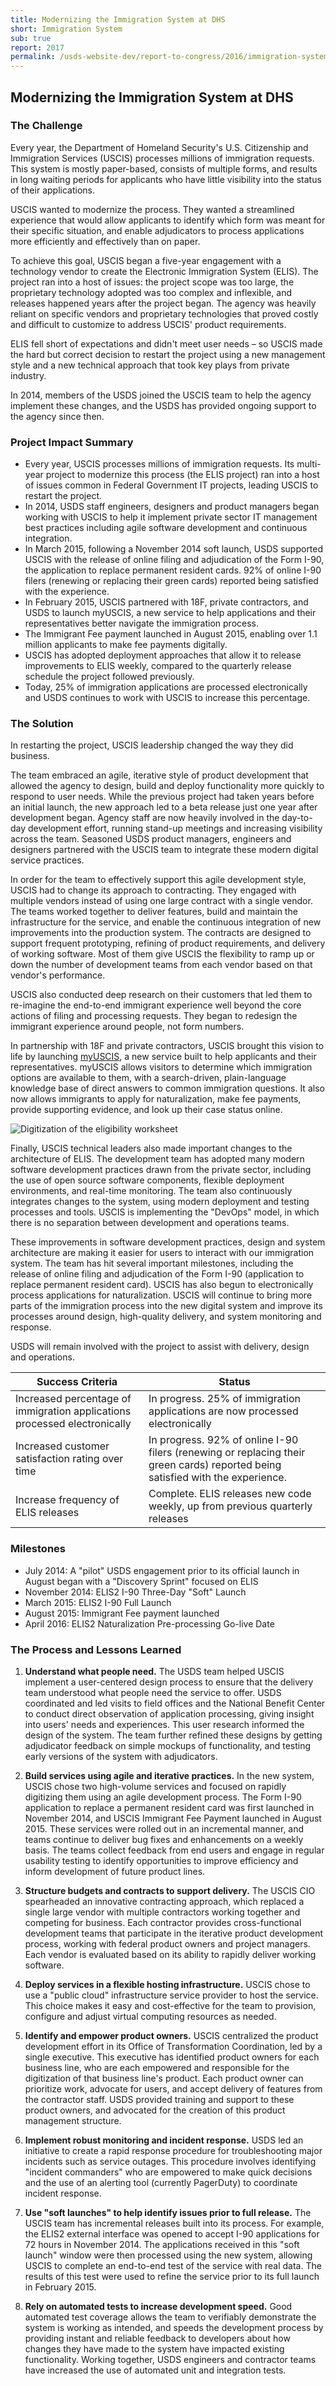 ```yaml
---
title: Modernizing the Immigration System at DHS
short: Immigration System
sub: true
report: 2017
permalink: /usds-website-dev/report-to-congress/2016/immigration-system/
---
```

## Modernizing the Immigration System at DHS

### The Challenge

Every year, the Department of Homeland Security's U.S. Citizenship and Immigration Services (USCIS) processes millions of immigration requests. This system is mostly paper-based, consists of multiple forms, and results in long waiting periods for applicants who have little visibility into the status of their applications.

USCIS wanted to modernize the process. They wanted a streamlined experience that would allow applicants to identify which form was meant for their specific situation, and enable adjudicators to process applications more efficiently and effectively than on paper.

To achieve this goal, USCIS began a five-year engagement with a technology vendor to create the Electronic Immigration System (ELIS). The project ran into a host of issues: the project scope was too large, the proprietary technology adopted was too complex and inflexible, and releases happened years after the project began. The agency was heavily reliant on specific vendors and proprietary technologies that proved costly and difficult to customize to address USCIS' product requirements.

ELIS fell short of expectations and didn't meet user needs – so USCIS made the hard but correct decision to restart the project using a new management style and a new technical approach that took key plays from private industry.

In 2014, members of the USDS joined the USCIS team to help the agency implement these changes, and the USDS has provided ongoing support to the agency since then.

### Project Impact Summary

- Every year, USCIS processes millions of immigration requests. Its multi-year project to modernize this process (the ELIS project) ran into a host of issues common in Federal Government IT projects, leading USCIS to restart the project.
- In 2014, USDS staff engineers, designers and product managers began working with USCIS to help it implement private sector IT management best practices including agile software development and continuous integration.
- In March 2015, following a November 2014 soft launch, USDS supported USCIS with the release of online filing and adjudication of the Form I-90, the application to replace permanent resident cards. 92% of online I-90 filers (renewing or replacing their green cards) reported being satisfied with the experience.
- In February 2015, USCIS partnered with 18F, private contractors, and USDS to launch myUSCIS, a new service to help applications and their representatives better navigate the immigration process.
- The Immigrant Fee payment launched in August 2015, enabling over 1.1 million applicants to make fee payments digitally.
- USCIS has adopted deployment approaches that allow it to release improvements to ELIS weekly, compared to the quarterly release schedule the project followed previously.
- Today, 25% of immigration applications are processed electronically and USDS continues to work with USCIS to increase this percentage.

### The Solution

In restarting the project, USCIS leadership changed the way they did business.

The team embraced an agile, iterative style of product development that allowed the agency to design, build and deploy functionality more quickly to respond to user needs. While the previous project had taken years before an initial launch, the new approach led to a beta release just one year after development began. Agency staff are now heavily involved in the day-to-day development effort, running stand-up meetings and increasing visibility across the team. Seasoned USDS product managers, engineers and designers partnered with the USCIS team to integrate these modern digital service practices.

In order for the team to effectively support this agile development style, USCIS had to change its approach to contracting. They engaged with multiple vendors instead of using one large contract with a single vendor. The teams worked together to deliver features, build and maintain the infrastructure for the service, and enable the continuous integration of new improvements into the production system. The contracts are designed to support frequent prototyping, refining of product requirements, and delivery of working software. Most of them give USCIS the flexibility to ramp up or down the number of development teams from each vendor based on that vendor's performance.

USCIS also conducted deep research on their customers that led them to re-imagine the end-to-end immigrant experience well beyond the core actions of filing and processing requests. They began to redesign the immigrant experience around people, not form numbers.

In partnership with 18F and private contractors, USCIS brought this vision to life by launching  [myUSCIS](https://my.uscis.gov/), a new service built to help applicants and their representatives. myUSCIS allows visitors to determine which immigration options are available to them, with a search-driven, plain-language knowledge base of direct answers to common immigration questions. It also now allows immigrants to apply for naturalization, make fee payments, provide supporting evidence, and look up their case status online.

![Digitization of the eligibility worksheet](https://cloud.githubusercontent.com/assets/1237498/18360797/7802de80-75cd-11e6-9511-5f295b346985.png)

Finally, USCIS technical leaders also made important changes to the architecture of ELIS. The development team has adopted many modern software development practices drawn from the private sector, including the use of open source software components, flexible deployment environments, and real-time monitoring. The team also continuously integrates changes to the system, using modern deployment and testing processes and tools. USCIS is implementing the "DevOps" model, in which there is no separation between development and operations teams.

These improvements in software development practices, design and system architecture are making it easier for users to interact with our immigration system. The team has hit several important milestones, including the release of online filing and adjudication of the Form I-90 (application to replace permanent resident card). USCIS has also begun to electronically process applications for naturalization. USCIS will continue to bring more parts of the immigration process into the new digital system and improve its processes around design, high-quality delivery, and system monitoring and response.

USDS will remain involved with the project to assist with delivery, design and operations.

| **Success Criteria** | **Status** |
| --- | --- |
| Increased percentage of immigration applications processed electronically | In progress. 25% of immigration applications are now processed electronically |
| Increased customer satisfaction rating over time | In progress. 92% of online I-90 filers (renewing or replacing their green cards) reported being satisfied with the experience. |
| Increase frequency of ELIS releases | Complete. ELIS releases new code weekly, up from previous quarterly releases |

### Milestones

- July 2014: A "pilot" USDS engagement prior to its official launch in August began with a "Discovery Sprint" focused on ELIS
- November 2014: ELIS2 I-90 Three-Day "Soft" Launch
- March 2015: ELIS2 I-90 Full Launch
- August 2015: Immigrant Fee payment launched
- April 2016: ELIS2 Naturalization Pre-processing Go-live Date

### The Process and Lessons Learned

1. **Understand what people need.**  The USDS team helped USCIS implement a user-centered design process to ensure that the delivery team understood what people need the service to offer. USDS coordinated and led visits to field offices and the National Benefit Center to conduct direct observation of application processing, giving insight into users' needs and experiences. This user research informed the design of the system. The team further refined these designs by getting adjudicator feedback on simple mockups of functionality, and testing early versions of the system with adjudicators.

2. **Build services using agile and iterative practices.** In the new system, USCIS chose two high-volume services and focused on rapidly digitizing them using an agile development process. The Form I-90 application to replace a permanent resident card was first launched in November 2014, and USCIS Immigrant Fee Payment launched in August 2015. These services were rolled out in an incremental manner, and teams continue to deliver bug fixes and enhancements on a weekly basis. The teams collect feedback from end users and engage in regular usability testing to identify opportunities to improve efficiency and inform development of future product lines.

3. **Structure budgets and contracts to support delivery.** The USCIS CIO spearheaded an innovative contracting approach, which replaced a single large vendor with multiple contractors working together and competing for business. Each contractor provides cross-functional development teams that participate in the iterative product development process, working with federal product owners and project managers. Each vendor is evaluated based on its ability to rapidly deliver working software.

4. **Deploy services in a flexible hosting infrastructure.** USCIS chose to use a "public cloud" infrastructure service provider to host the service. This choice makes it easy and cost-effective for the team to provision, configure and adjust virtual computing resources as needed.

5. **Identify and empower product owners.** USCIS centralized the product development effort in its Office of Transformation Coordination, led by a single executive. This executive has identified product owners for each business line, who are each empowered and responsible for the digitization of that business line's product. Each product owner can prioritize work, advocate for users, and accept delivery of features from the contractor staff. USDS provided training and support to these product owners, and advocated for the creation of this product management structure.

6. **Implement robust monitoring and incident response.** USDS led an initiative to create a rapid response procedure for troubleshooting major incidents such as service outages. This procedure involves identifying "incident commanders" who are empowered to make quick decisions and the use of an alerting tool (currently PagerDuty) to coordinate incident response.

7. **Use "soft launches" to help identify issues prior to full release.** The USCIS team has incremental releases built into its process. For example, the ELIS2 external interface was opened to accept I-90 applications for 72 hours in November 2014. The applications received in this "soft launch" window were then processed using the new system, allowing USCIS to complete an end-to-end test of the service with real data. The results of this test were used to refine the service prior to its full launch in February 2015.

8. **Rely on automated tests to increase development speed.** Good automated test coverage allows the team to verifiably demonstrate the system is working as intended, and speeds the development process by providing instant and reliable feedback to developers about how changes they have made to the system have impacted existing functionality. Working together, USDS engineers and contractor teams have increased the use of automated unit and integration tests.

